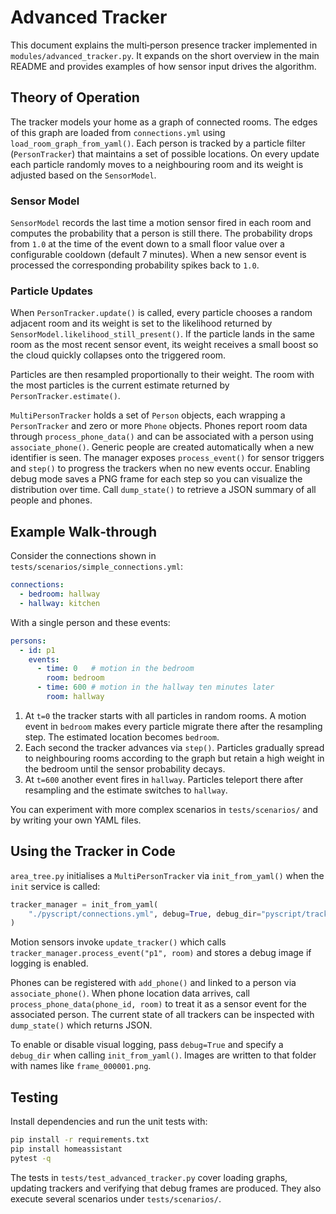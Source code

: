 # Advanced Tracker

This document explains the multi‑person presence tracker implemented in
`modules/advanced_tracker.py`.  It expands on the short overview in the
main README and provides examples of how sensor input drives the algorithm.

## Theory of Operation

The tracker models your home as a graph of connected rooms.  The edges of
this graph are loaded from `connections.yml` using
`load_room_graph_from_yaml()`.  Each person is tracked by a particle
filter (`PersonTracker`) that maintains a set of possible locations.  On
every update each particle randomly moves to a neighbouring room and its
weight is adjusted based on the `SensorModel`.

### Sensor Model

`SensorModel` records the last time a motion sensor fired in each room and
computes the probability that a person is still there.  The probability
drops from `1.0` at the time of the event down to a small floor value over
a configurable cooldown (default 7 minutes).  When a new sensor event is
processed the corresponding probability spikes back to `1.0`.

### Particle Updates

When `PersonTracker.update()` is called, every particle chooses a random
adjacent room and its weight is set to the likelihood returned by
`SensorModel.likelihood_still_present()`.  If the particle lands in the
same room as the most recent sensor event, its weight receives a small
boost so the cloud quickly collapses onto the triggered room.

Particles are then resampled proportionally to their weight.  The room
with the most particles is the current estimate returned by
`PersonTracker.estimate()`.

`MultiPersonTracker` holds a set of `Person` objects, each wrapping a
`PersonTracker` and zero or more `Phone` objects.  Phones report room data
through `process_phone_data()` and can be associated with a person using
`associate_phone()`.  Generic people are created automatically when a new
identifier is seen.  The manager exposes `process_event()` for sensor
triggers and `step()` to progress the trackers when no new events occur.
Enabling debug mode saves a PNG frame for each step so you can visualize
the distribution over time.  Call `dump_state()` to retrieve a JSON summary
of all people and phones.

## Example Walk‑through

Consider the connections shown in `tests/scenarios/simple_connections.yml`:

```yaml
connections:
  - bedroom: hallway
  - hallway: kitchen
```

With a single person and these events:

```yaml
persons:
  - id: p1
    events:
      - time: 0   # motion in the bedroom
        room: bedroom
      - time: 600 # motion in the hallway ten minutes later
        room: hallway
```

1. At `t=0` the tracker starts with all particles in random rooms.  A
   motion event in `bedroom` makes every particle migrate there after the
   resampling step.  The estimated location becomes `bedroom`.
2. Each second the tracker advances via `step()`.  Particles gradually
   spread to neighbouring rooms according to the graph but retain a high
   weight in the bedroom until the sensor probability decays.
3. At `t=600` another event fires in `hallway`.  Particles teleport there
after resampling and the estimate switches to `hallway`.

You can experiment with more complex scenarios in `tests/scenarios/` and
by writing your own YAML files.

## Using the Tracker in Code

`area_tree.py` initialises a `MultiPersonTracker` via `init_from_yaml()`
when the `init` service is called:

```python
tracker_manager = init_from_yaml(
    "./pyscript/connections.yml", debug=True, debug_dir="pyscript/tracker_debug"
)
```

Motion sensors invoke `update_tracker()` which calls
`tracker_manager.process_event("p1", room)` and stores a debug image if
logging is enabled.

Phones can be registered with `add_phone()` and linked to a person via
`associate_phone()`.  When phone location data arrives, call
`process_phone_data(phone_id, room)` to treat it as a sensor event for the
associated person.  The current state of all trackers can be inspected with
`dump_state()` which returns JSON.

To enable or disable visual logging, pass `debug=True` and specify a
`debug_dir` when calling `init_from_yaml()`.  Images are written to that
folder with names like `frame_000001.png`.

## Testing

Install dependencies and run the unit tests with:

```bash
pip install -r requirements.txt
pip install homeassistant
pytest -q
```

The tests in `tests/test_advanced_tracker.py` cover loading graphs,
updating trackers and verifying that debug frames are produced.  They also
execute several scenarios under `tests/scenarios/`.

